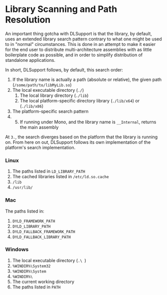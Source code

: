 Library Scanning and Path Resolution
====================================

An important thing gotcha with DLSupport is that the library, by default, uses an extended library 
search pattern contrary to what one might be used to in "normal" circumstances. This is done in an
attempt to make it easier for the end user to distribute multi-architecture assemblies with as 
little boilerplate code as possible, and in order to simplify distribution of standalone applications.

In short, DLSupport follows, by default, this search order:

  1. If the library name is actually a path (absolute or relative), the given path (`/some/path/to/libMyLib.so`)
  2. The local executable directory (`./`)
     1. The local library directory (`./lib`)
     2. The local platform-specific directory library (`./lib/x64`) or (`./lib/x86`)
  3. The platform-specific search pattern
  4. 5. If running under Mono, and the library name is `__Internal`, returns the main assembly
  
At `3.`, the search diverges based on the platform that the library is running on. From here
on out, DLSupport follows its own implementation of the platform's search implementation.

### Linux

  1. The paths listed in `LD_LIBRARY_PATH`
  2. The cached libraries listed in `/etc/ld.so.cache`
  3. `/lib`
  4. `/usr/lib/`

### Mac
The paths listed in:

  1. `DYLD_FRAMEWORK_PATH`
  2. `DYLD_LIBRARY_PATH`
  3. `DYLD_FALLBACK_FRAMEWORK_PATH`
  4. `DYLD_FALLBACK_LIBRARY_PATH`

### Windows

  1. The local executable directory (`.\ `)
  2. `%WINDIR%\System32`
  3. `%WINDIR%\System`
  4. `%WINDIR%\`
  5. The current working directory
  6. The paths listed in `PATH`
  